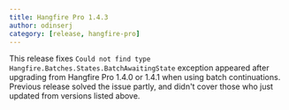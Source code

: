 ```yaml
---
title: Hangfire Pro 1.4.3
author: odinserj
category: [release, hangfire-pro]
---
```


This release fixes `Could not find type Hangfire.Batches.States.BatchAwaitingState` exception appeared after upgrading from Hangfire Pro 1.4.0 or 1.4.1 when using batch continuations. Previous release solved the issue partly, and didn't cover those who just updated from versions listed above.
